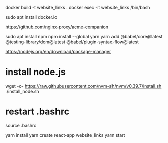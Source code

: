 docker build -t website_links .
docker exec -it website_links /bin/bash


sudo apt install docker.io

https://github.com/nginx-proxy/acme-companion


sudo apt install npm
npm install --global yarn
yarn add @babel/core@latest @testing-library/dom@latest @babel/plugin-syntax-flow@latest


https://nodejs.org/en/download/package-manager
# install node.js
wget -o- https://raw.githubusercontent.com/nvm-sh/nvm/v0.39.7/install.sh 
./install_node.sh

# restart .bashrc
source .bashrc

yarn install
yarn create react-app website_links
yarn start 

